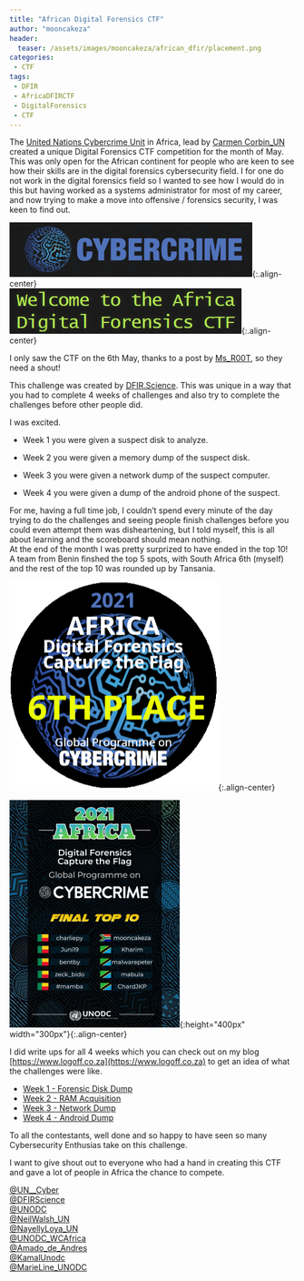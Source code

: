 ```yaml
---
title: "African Digital Forensics CTF"
author: "mooncakeza"
header:
  teaser: /assets/images/mooncakeza/african_dfir/placement.png
categories:
 - CTF
tags:
 - DFIR
 - AfricaDFIRCTF
 - DigitalForensics
 - CTF
---
```


The [United Nations Cybercrime Unit](https://twitter.com/UN__Cyber) in Africa, lead by [Carmen Corbin_UN](https://twitter.com/CarmenCorbin_UN) created a unique Digital Forensics CTF competition for the month of May. This was only open for the African continent for people who are keen to see how their skills are in the digital forensics cybersecurity field. I for one do not work in the digital forensics field so I wanted to see how I would do in this but having worked as a systems administrator for most of my career, and now trying to make a move into offensive / forensics security, I was keen to find out.

![African DFIR](/assets/images/mooncakeza/african_dfir/logo1.png){:.align-center}
<br>
![African DFIR](/assets/images/mooncakeza/african_dfir/logo2.png){:.align-center}

I only saw the CTF on the 6th May, thanks to a post by [Ms_R00T](https://twitter.com/Ms_R00T), so they need a shout!

This challenge was created by [DFIR.Science](https://twitter.com/dfirscience). This was unique in a way that you had to complete 4 weeks of challenges and also try to complete the challenges before other people did.

I was excited.  

-   Week 1 you were given a suspect disk to analyze.  
    
-   Week 2 you were given a memory dump of the suspect disk.  
    
-   Week 3 you were given a network dump of the suspect computer.  
    
-   Week 4 you were given a dump of the android phone of the suspect.

For me, having a full time job, I couldn’t spend every minute of the day trying to do the challenges and seeing people finish challenges before you could even attempt them was disheartening, but I told myself, this is all about learning and the scoreboard should mean nothing.
<br>
At the end of the month I was pretty surprized to have ended in the top 10!
<br>
A team from Benin finshed the top 5 spots, with South Africa 6th (myself) and the rest of the top 10 was rounded up by Tansania.

![African DFIR](/assets/images/mooncakeza/african_dfir/placement.png){:.align-center}

![African DFIR](/assets/images/mooncakeza/african_dfir/top10.png){:height="400px" width="300px"}{:.align-center}

I did write ups for all 4 weeks which you can check out on my blog [https://www.logoff.co.za](https://www.logoff.co.za) to get an idea of what the challenges were like.

- [Week 1 - Forensic Disk Dump](https://www.logoff.co.za/posts/African-Digital-Forensics-CTF-Week-1/)
- [Week 2 - RAM Acquisition](https://www.logoff.co.za/posts/African-Digital-Forensics-CTF-Week-2/)
- [Week 3 - Network Dump](https://www.logoff.co.za/posts/African-Digital-Forensics-CTF-Week-3/)
- [Week 4 - Android Dump](https://www.logoff.co.za/posts/African-Digital-Forensics-CTF-Week-4/)


To all the contestants, well done and so happy to have seen so many Cybersecurity Enthusias take on this challenge.

I want to give shout out to everyone who had a hand in creating this CTF and gave a lot of people in Africa the chance to compete.

[@UN__Cyber](https://www.twitter.com/UN__Cyber)
<br>
[@DFIRScience](https://www.twitter.com/DFIRScience)
<br>
[@UNODC](https://www.twitter.com/UN__Cyber)
<br>
[@NeilWalsh_UN](https://www.twitter.com/NeilWalsh_UN)
<br>
[@NayellyLoya_UN](https://www.twitter.com/NayellyLoya_UN)
<br>
[@UNODC_WCAfrica](https://www.twitter.com/UNODC_WCAfrica)
<br>
[@Amado_de_Andres](https://www.twitter.com/Amado_de_Andres)
<br>
[@KamalUnodc](https://www.twitter.com/KamalUnodc)
<br>
[@MarieLine_UNODC](https://www.twitter.com/MarieLine_UNODC)
